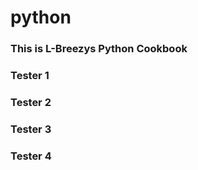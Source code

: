 # python

### This is L-Breezys Python Cookbook

### Tester 1

### Tester 2

### Tester 3

### Tester 4
